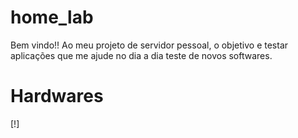 # home_lab
Bem vindo!!
Ao meu projeto de servidor pessoal, o objetivo e testar aplicações que me ajude no dia a dia teste de novos softwares.

# Hardwares 
[!]